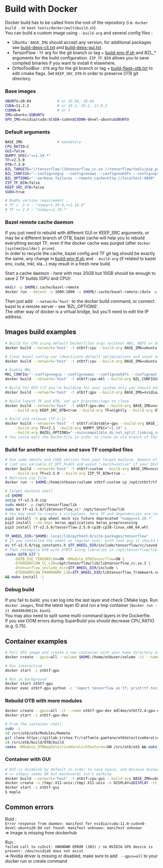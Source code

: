 # Build with Docker
Docker build has to be called from the root of the repository (i.e. `docker build .` or `bash tools/docker/multibuild.sh`).  
You can build a custom image using `--build-arg` and several config files :
- Ubuntu : `BASE_IMG` should accept any version, for additional packages see [build-deps-cli.txt](build-deps-cli.txt) and [build-deps-gui.txt](build-deps-gui.txt).
- TensorFlow : `TF` arg for the git branch or tag + [build-env-tf.sh](build-env-tf.sh) and BZL_* arguments for the build configuration. `ZIP_TF_BIN` allows you to save compiled binaries if you want to install it elsewhere.    
- OrfeoToolBox : `OTB` arg for the git branch or tag + [build-flags-otb.txt](build-flags-otb.txt) to edit cmake flags. Set `KEEP_SRC_OTB` in order to preserve OTB git directory.

### Base images
```bash
UBUNTU=20.04            # or 16.04, 18.04
CUDA=11.2.2             # or 10.1, 10.2, 11.0.3
CUDNN=8                 # or 7
IMG=ubuntu:$UBUNTU
GPU_IMG=nvidia/cuda:$CUDA-cudnn$CUDNN-devel-ubuntu$UBUNTU
```

### Default arguments
```bash
BASE_IMG                # mandatory
CPU_RATIO=1
GUI=false
NUMPY_SPEC="==1.19.*"
TF=v2.5.0
OTB=7.3.0
BZL_TARGETS="//tensorflow:libtensorflow_cc.so //tensorflow/tools/pip_package:build_pip_package"
BZL_CONFIGS="--config=nogcp --config=noaws --config=nohdfs --config=opt"
BZL_OPTIONS="--verbose_failures --remote_cache=http://localhost:9090"
ZIP_TF_BIN=false
KEEP_SRC_OTB=false
SUDO=true

# NumPy version requirement :
# TF <  2.4 : "numpy<1.19.0,>=1.16.0"
# TF >= 2.4 : "numpy==1.19.*"
```

### Bazel remote cache daemon
If you just need to rebuild with different GUI or KEEP_SRC arguments, or may be a different branch of OTB, bazel cache will help you to rebuild everything except TF, even if the docker cache was purged (after `docker [system|builder] prune`).  
In order to recycle the cache, bazel config and TF git tag should be exactly the same, any change in [build-env-tf.sh](build-env-tf.sh) and `--build-arg` (if related to bazel env, cuda, mkl, xla...) may result in a fresh new build.  

Start a cache daemon - here with max 20GB but 10GB should be enough to save 2 TF builds (GPU and CPU):  
```bash
mkdir -p $HOME/.cache/bazel-remote
docker run --detach -u 1000:1000 -v $HOME/.cache/bazel-remote:/data -p 9090:8080 buchgr/bazel-remote-cache --max_size=20
```
Then just add ` --network='host'` to the docker build command, or connect bazel to a remote server - see 'BZL_OPTIONS'.  
The other way of docker is a virtual bridge, but you'll need to edit the IP address.  

## Images build examples
```bash
# Build for CPU using default Dockerfiles args (without AWS, HDFS or GCP support)
docker build --network='host' -t otbtf:cpu --build-arg BASE_IMG=ubuntu:20.04 .

# Clear bazel config var (deactivate default optimizations and unset noaws/nogcp/nohdfs)
docker build --network='host' -t otbtf:cpu --build-arg BASE_IMG=ubuntu:20.04 --build-arg BZL_CONFIGS= .

# Enable MKL
MKL_CONFIG="--config=nogcp --config=noaws --config=nohdfs --config=opt --config=mkl"
docker build --network='host' -t otbtf:cpu-mkl --build-arg BZL_CONFIGS="$MKL_CONFIG" --build-arg BASE_IMG=ubuntu:20.04 .

# Build for GPU (if you're building for your system only you should edit CUDA_COMPUTE_CAPABILITIES in build-env-tf.sh)
docker build --network='host' -t otbtf:gpu --build-arg BASE_IMG=nvidia/cuda:11.0.3-cudnn8-devel-ubuntu20.04 .

# Build latest TF and OTB, set git branches/tags to clone
docker build --network='host' -t otbtf:gpu-dev --build-arg BASE_IMG=nvidia/cuda:11.2.2-cudnn8-devel-ubuntu20.04 \
    --build-arg KEEP_SRC_OTB=true --build-arg TF=nightly --build-arg OTB=develop .

# Build old release (TF-2.1)
docker build --network='host' -t otbtf:oldstable-gpu --build-arg BASE_IMG=nvidia/cuda:10.1-cudnn7-devel-ubuntu18.04 \
    --build-arg TF=r2.1 --build-arg NUMPY_SPEC="<1.19" \
    --build-arg BAZEL_OPTIONS="--noincompatible_do_not_split_linking_cmdline --verbose_failures --remote_cache=http://localhost:9090" .
# You could edit the Dockerfile in order to clone an old branch of the repo instead of copying files from the build context
```

### Build for another machine and save TF compiled files 
```bash
# Use same ubuntu and CUDA version than your target machine, beware of CC optimization and CPU compatibilty
# (set env variable CC_OPT_FLAGS and avoid "-march=native" if your Docker's CPU is optimized with AVX2/AVX512 but your target CPU isn't)
docker build --network='host' -t otbtf:custom --build-arg BASE_IMG=nvidia/cuda:11.2.2-cudnn8-devel-ubuntu20.04 \
    --build-arg TF=v2.5.0 --build-arg ZIP_TF_BIN=true .
# Retrieve zip file
docker run -v $HOME:/home/otbuser/volume otbtf:custom cp /opt/otbtf/tf-v2.5.0.zip /home/otbuser/volume

# Target machine shell
cd $HOME
unzip tf-v2.5.0.zip
sudo mkdir -p /opt/tensorflow/lib
sudo mv tf-v2.5.0/libtensorflow_cc* /opt/tensorflow/lib
# You may need to create a virtualenv, here TF and dependencies are installed next to user's pip packages
pip3 install -U pip wheel mock six future deprecated "numpy==1.19.*"
pip3 install --no-deps keras_applications keras_preprocessing
pip3 install tf-v2.5.0/tensorflow-2.5.0-cp38-cp38-linux_x86_64.whl

TF_WHEEL_DIR="$HOME/.local/lib/python3.8/site-packages/tensorflow"
# If you installed the wheel as regular user, with root pip it should be in /usr/local/lib/python3.*, or in your virtualenv lib/ directory
mv tf-v2.5.0/tag_constants.h $TF_WHEEL_DIR/include/tensorflow/cc/saved_model/
# Then recompile OTB with OTBTF using libraries in /opt/tensorflow/lib and instructions in HOWTOBUILD.md.
cmake $OTB_GIT \
    -DOTB_USE_TENSORFLOW=ON -DModule_OTBTensorflow=ON \
    -DTENSORFLOW_CC_LIB=/opt/tensorflow/lib/libtensorflow_cc.so.2 \
    -Dtensorflow_include_dir=$TF_WHEEL_DIR/include \
    -DTENSORFLOW_FRAMEWORK_LIB=$TF_WHEEL_DIR/libtensorflow_framework.so.2 \
&& make install -j 
```

### Debug build
If you fail to build, you can log into the last layer and check CMake logs. Run `docker images`, find the latest layer ID and run a tmp container (`docker run -it d60496d9612e bash`).  
You may also need to split some multi-command layers in the Dockerfile.  
If you see OOM errors during SuperBuild you should decrease CPU_RATIO (e.g. 0.75).  

## Container examples
```bash
# Pull GPU image and create a new container with your home directory as volume (requires apt package nvidia-docker2 and CUDA>=11.0)
docker create --gpus=all --volume $HOME:/home/otbuser/volume -it --name otbtf-gpu mdl4eo/otbtf2.4:gpu

# Run interactive
docker start -i otbtf-gpu

# Run in background
docker start otbtf-gpu
docker exec otbtf-gpu python -c 'import tensorflow as tf; print(tf.test.is_gpu_available())'
```

### Rebuild OTB with more modules
```bash
docker create --gpus=all -it --name otbtf-gpu-dev mdl4eo/otbtf2.4:gpu-dev
docker start -i otbtf-gpu-dev
```
```bash
# From the container shell:
sudo -i
cd /src/otb/otb/Modules/Remote
git clone https://gitlab.irstea.fr/raffaele.gaetano/otbSelectiveHaralickTextures.git
cd /src/otb/build/OTB/build
cmake -DModule_OTBAppSelectiveHaralickTextures=ON /src/otb/otb && make install -j
```

### Container with GUI
```bash
# GUI is disabled by default in order to save space, and because docker xvfb isn't working properly with OpenGL.
# => otbgui seems OK but monteverdi isn't working
docker build --network='host' -t otbtf:cpu-gui --build-arg BASE_IMG=ubuntu:20.04 --build-arg GUI=true .
docker create -v /tmp/.X11-unix:/tmp/.X11-unix -e DISPLAY=$DISPLAY -it --name otbtf-gui otbtf:cpu-gui
docker start -i otbtf-gui
$ mapla
```

## Common errors
Buid :  
`Error response from daemon: manifest for nvidia/cuda:11.0-cudnn8-devel-ubuntu20.04 not found: manifest unknown: manifest unknown`  
=> Image is missing from dockerhub

Run :  
`failed call to cuInit: UNKNOWN ERROR (303) / no NVIDIA GPU device is present: /dev/nvidia0 does not exist`  
=> Nvidia driver is missing or disabled, make sure to add ` --gpus=all` to your docker run or create command

